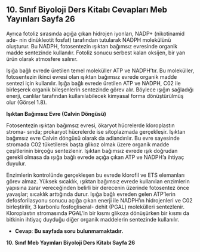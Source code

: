## 10. Sınıf Biyoloji Ders Kitabı Cevapları Meb Yayınları Sayfa 26

Ayrıca fotoliz sırasında açığa çıkan hidrojen iyonları, NADP+ (nikotinamid ade- nin dinükleotit fosfat) tarafından tutularak NADPH molekülünü oluşturur. Bu NADPH, fotosentezin ışıktan bağımsız evresinde organik madde sentezinde kullanılır. Fotoliz sonucu serbest kalan oksijen, bir yan ürün olarak atmosfere salınır.

Işığa bağlı evrede üretilen temel moleküller ATP ve NADPH’tır. Bu moleküller, fotosentezin ikinci evresi olan ışıktan bağımsız evrede organik madde sentezi için kullanılır. Işığa bağlı evrede üretilen ATP ve NADPH, C02 ile birleşerek organik bileşenlerin sentezinde görev alır. Böylece ışığın sağladığı enerji, canlılar tarafından kullanılabilecek kimyasal forma dönüştürülmüş olur (Görsel 1.8).

**Işıktan Bağımsız Evre (Calvin Döngüsü)**

Fotosentezin ışıktan bağımsız evresi, ökaryot hücrelerde kloroplastın stroma- sında; prokaryot hücrelerde ise sitoplazmada gerçekleşir. Işıktan bağımsız evre Calvin döngüsü olarak da adlandırılır. Bu evre sayesinde stromada C02 tüketilerek başta glikoz olmak üzere organik madde çeşitlerinin birçoğu sentezlenir. Işıktan bağımsız evrede ışık doğrudan gerekli olmasa da ışığa bağlı evrede açığa çıkan ATP ve NADPH’a ihtiyaç duyulur.

Enzimlerin kontrolünde gerçekleşen bu evrede klorofil ve ETS elemanları görev almaz. Yüksek sıcaklık, ışıktan bağımsız evrede kullanılan enzimlerin yapısına zarar vereceğinden belirli bir derecenin üzerinde fotosentez önce yavaşlar; sıcaklık arttığında durur. Işığa bağlı evreden gelen ATP’lerin defosforilasyonu sonucu açığa çıkan enerji ile NADPH’ın hidrojenleri ve C02 birleştirilir, 3 karbonlu fosfogliseral- dehit (PGAL) molekülleri sentezlenir. Kloroplastın stromasında PGAL’in bir kısmı glikoza dönüşürken bir kısmı da bitkinin ihtiyaç duyduğu diğer organik maddelerin sentezinde kullanılır.

* **Cevap**: **Bu sayfada soru bulunmamaktadır.**

**10. Sınıf Meb Yayınları Biyoloji Ders Kitabı Sayfa 26**